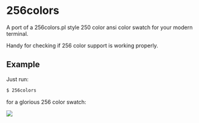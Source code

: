 # 256colors

A port of a 256colors.pl style 250 color ansi color swatch for your modern terminal.

Handy for checking if 256 color support is working properly.

## Example

Just run:

```sh
$ 256colors
```

for a glorious 256 color swatch:

![](https://cdn.rawgit.com/bcomnes/256colors/master/screenshot.png)
